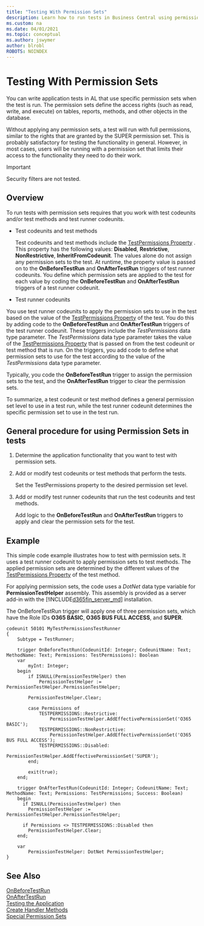 ```yaml
---
title: "Testing With Permission Sets"
description: Learn how to run tests in Business Central using permission sets
ms.custom: na
ms.date: 04/01/2021
ms.topic: conceptual
ms.author: jswymer
author: blrobl
ROBOTS: NOINDEX
---
```


# Testing With Permission Sets
You can write application tests in AL that use specific permission sets when the test is run. The permission sets define the access rights (such as read, write, and execute) on tables, reports, methods, and other objects in the database.

Without applying any permission sets, a test will run with full permissions, similar to the rights that are granted by the SUPER permission set. This is probably satisfactory for testing the functionality in general. However, in most cases, users will be running with a permission set that limits their access to the functionality they need to do their work.

> [!IMPORTANT]  
> Security filters are not tested. 

## Overview
To run tests with permission sets requires that you work with test codeunits and/or test methods and test runner codeunits.

- Test codeunits and test methods

  Test codeunits and test methods include the [TestPermissions Property](properties/devenv-testpermissions-property.md) . This  property has the following values: **Disabled**, **Restrictive**, **NonRestrictive**, **InheritFromCodeunit**. The values alone do not assign any permission sets to the test. At runtime, the property value is passed on to the **OnBeforeTestRun** and **OnAfterTestRun** triggers of test runner codeunits. You define which permission sets are applied to the test for each value by coding the **OnBeforeTestRun** and **OnAfterTestRun** triggers of a test runner codeunit.
    
- Test runner codeunits

You use test runner codeunits to apply the permission sets to use in the test based on the value of the [TestPermissions Property](properties/devenv-testpermissions-property.md) of the test. You do this by adding code to the **OnBeforeTestRun** and **OnAfterTestRun** triggers of the test runner codeunit. These triggers include the *TestPermissions* data type parameter.  The *TestPermissions* data type parameter takes the value of the [TestPermissions Property](properties/devenv-testpermissions-property.md)  that is passed on from the test codeunit or test method that is run. On the triggers, you add code to define what permission sets to use for the test according to the value of the *TestPermissions* data type parameter.

Typically, you code the **OnBeforeTestRun** trigger to assign the permission sets to the test, and the **OnAfterTestRun** trigger to clear the permission sets.
    
To summarize, a test codeunit or test method defines a general permission set level to use in a test run, while the test runner codeunit determines the specific permission set to use in the test run.    

## General procedure for using Permission Sets in tests
1. Determine the application functionality that you want to test with permission sets.
2. Add or modify test codeunits or test methods that perform the tests.

    Set the TestPermissions property to the desired permission set level.
3. Add or modify test runner codeunits that run the test codeunits and test methods.

    Add logic to the **OnBeforeTestRun** and **OnAfterTestRun** triggers to apply and clear the permission sets for the test. 
 
## Example
This simple code example illustrates how to test with permission sets. It uses a test runner codeunit to apply permission sets to test methods. The applied permission sets are determined by the different values of the [TestPermissions Property](properties/devenv-testpermissions-property.md) of the test method. 

For applying permission sets, the code uses a *DotNet* data type variable for **PermissionTestHelper** assembly. This assembly is provided as a server add-in with the [!INCLUDE[d365fin_server_md](includes/d365fin_server_md.md)] installation.

The OnBeforeTestRun trigger will apply one of three permission sets, which have the Role IDs **O365 BASIC**, **O365 BUS FULL ACCESS**, and **SUPER**.

```AL
codeunit 50101 MyTestPermissionsTestRunner
{
    Subtype = TestRunner;

    trigger OnBeforeTestRun(CodeunitId: Integer; CodeunitName: Text; MethodName: Text; Permissions: TestPermissions): Boolean
    var
        myInt: Integer;
    begin
        if ISNULL(PermissionTestHelper) then
            PermissionTestHelper := PermissionTestHelper.PermissionTestHelper;

        PermissionTestHelper.Clear;

        case Permissions of
            TESTPERMISSIONS::Restrictive:
                PermissionTestHelper.AddEffectivePermissionSet('O365 BASIC');
            TESTPERMISSIONS::NonRestrictive:
                PermissionTestHelper.AddEffectivePermissionSet('O365 BUS FULL ACCESS');
            TESTPERMISSIONS::Disabled:
                PermissionTestHelper.AddEffectivePermissionSet('SUPER');
        end;

        exit(true);
    end;

    trigger OnAfterTestRun(CodeunitId: Integer; CodeunitName: Text; MethodName: Text; Permissions: TestPermissions; Success: Boolean)
    begin
      if ISNULL(PermissionTestHelper) then
        PermissionTestHelper := PermissionTestHelper.PermissionTestHelper;

      if Permissions <> TESTPERMISSIONS::Disabled then
        PermissionTestHelper.Clear;
    end;

    var
        PermissionTestHelper: DotNet PermissionTestHelper;
}
```

## See Also  
[OnBeforeTestRun](triggers-auto/codeunit/devenv-onbeforetestrun-codeunit-trigger.md)  
[OnAfterTestRun](triggers-auto/codeunit/devenv-onaftertestrun-codeunit-trigger.md)  
[Testing the Application](devenv-Testing-Application.md)  
[Create Handler Methods](devenv-creating-handler-methods.md)  
[Special Permission Sets](../administration/administration-special-permission-sets.md)  
